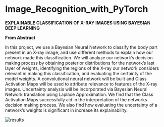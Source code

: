 # Image_Recognition_with_PyTorch <br>

**EXPLAINABLE CLASSIFICATION OF X-RAY IMAGES USING BAYESIAN DEEP
LEARNING** <br>

**From Abstract** <br>

In this project, we use a Bayesian Neural Network to classify
the body part present in an X-ray image, and use different
methods to explain how our network made this classification.
We will analyze our network’s decision making process by
obtaining posterior distributions for the network’s last layer
of weights, identifying the regions of the X-ray our network
considers relevant in making this classification, and evaluating
the certainty of the model weights. A convolutional neural
network will be built and Class Activation Maps will be used
to attribute relevance to features of the X-ray images. Uncertainty
analysis will be incorporated via Bayesian Neural
Network translation using Laplace Approximation. We find
that the Class Activation Maps successfully aid in the interpretation
of the networks decision making process. We also
find how evaluating the uncertainty of a network’s weights is
significant in increase its explainability.

![results](report%images\CAM_images)
